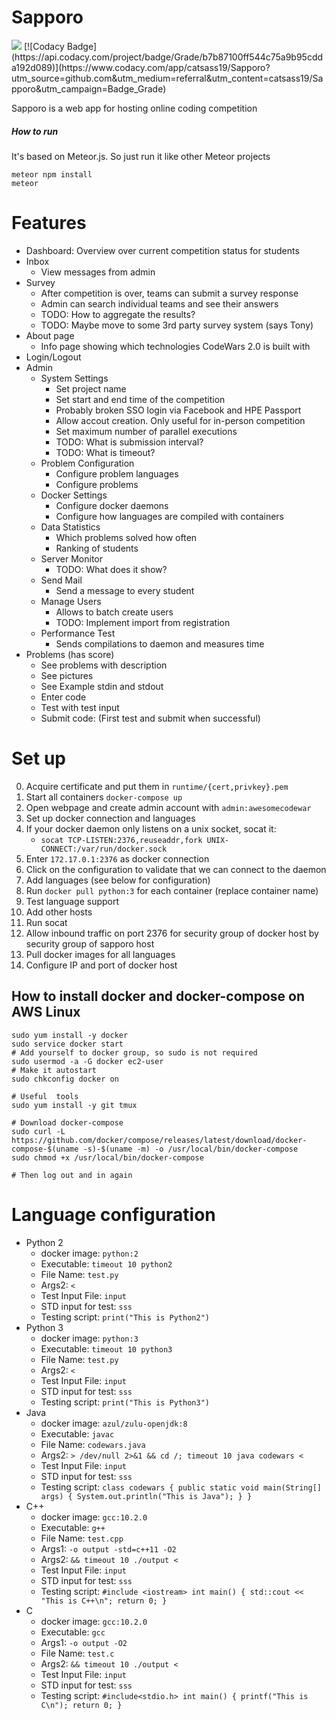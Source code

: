 # Sapporo
<img src="https://travis-ci.org/catsass19/Sapporo.svg?branch=master"/>
[![Codacy Badge](https://api.codacy.com/project/badge/Grade/b7b87100ff544c75a9b95cdda192d089)](https://www.codacy.com/app/catsass19/Sapporo?utm_source=github.com&amp;utm_medium=referral&amp;utm_content=catsass19/Sapporo&amp;utm_campaign=Badge_Grade)

Sapporo is a web app for hosting online coding competition

##### How to run
It's based on Meteor.js. So just run it like other Meteor projects
```
meteor npm install
meteor
```

# Features
- Dashboard: Overview over current competition status for students
- Inbox
  - View messages from admin
- Survey
  * After competition is over, teams can submit a survey response
  * Admin can search individual teams and see their answers
  * TODO: How to aggregate the results?
  * TODO: Maybe move to some 3rd party survey system (says Tony)
- About page
  * Info page showing which technologies CodeWars 2.0 is built with
- Login/Logout
- Admin
  - System Settings
    * Set project name
    * Set start and end time of the competition
    * Probably broken SSO login via Facebook and HPE Passport
    * Allow accout creation. Only useful for in-person competition
    * Set maximum number of parallel executions
    * TODO: What is submission interval?
    * TODO: What is timeout?
  - Problem Configuration
    * Configure problem languages
    * Configure problems
  - Docker Settings
    * Configure docker daemons
    * Configure how languages are compiled with containers
  - Data Statistics
    * Which problems solved how often
    * Ranking of students
  - Server Monitor
    * TODO: What does it show?
  - Send Mail
    * Send a message to every student
  - Manage Users
    * Allows to batch create users
    * TODO: Implement import from registration
  - Performance Test
    * Sends compilations to daemon and measures time
- Problems (has score)
  * See problems with description
  * See pictures
  * See Example stdin and stdout
  * Enter code
  * Test with test input
  * Submit code: (First test and submit when successful)

# Set up
0. Acquire certificate and put them in `runtime/{cert,privkey}.pem`
1. Start all containers `docker-compose up`
3. Open webpage and create admin account with `admin:awesomecodewar`
4. Set up docker connection and languages
  1. If your docker daemon only listens on a unix socket, socat it:
     - `socat TCP-LISTEN:2376,reuseaddr,fork UNIX-CONNECT:/var/run/docker.sock`
  2. Enter `172.17.0.1:2376` as docker connection
  3. Click on the configuration to validate that we can connect to the daemon
  4. Add languages (see below for configuration)
  5. Run `docker pull python:3` for each container (replace container name)
  6. Test language support
5. Add other hosts
  1. Run socat
  2. Allow inbound traffic on port 2376 for security group of docker host by security group of sapporo host
  3. Pull docker images for all languages
  4. Configure IP and port of docker host

## How to install docker and docker-compose on AWS Linux

```
sudo yum install -y docker
sudo service docker start
# Add yourself to docker group, so sudo is not required
sudo usermod -a -G docker ec2-user
# Make it autostart
sudo chkconfig docker on

# Useful  tools
sudo yum install -y git tmux

# Download docker-compose
sudo curl -L https://github.com/docker/compose/releases/latest/download/docker-compose-$(uname -s)-$(uname -m) -o /usr/local/bin/docker-compose
sudo chmod +x /usr/local/bin/docker-compose

# Then log out and in again
```

# Language configuration
- Python 2
  - docker image: `python:2`
  - Executable: `timeout 10 python2`
  - File Name: `test.py`
  - Args2: `<`
  - Test Input File: `input`
  - STD input for test: `sss`
  - Testing script: `print("This is Python2")`
- Python 3
  - docker image: `python:3`
  - Executable: `timeout 10 python3`
  - File Name: `test.py`
  - Args2: `<`
  - Test Input File: `input`
  - STD input for test: `sss`
  - Testing script: `print("This is Python3")`
- Java
  - docker image: `azul/zulu-openjdk:8`
  - Executable: `javac`
  - File Name: `codewars.java`
  - Args2: `> /dev/null 2>&1 && cd /; timeout 10 java codewars <`
  - Test Input File: `input`
  - STD input for test: `sss`
  - Testing script: `class codewars { public static void main(String[] args) { System.out.println("This is Java"); } }`
- C++
  - docker image: `gcc:10.2.0`
  - Executable: `g++`
  - File Name: `test.cpp`
  - Args1: `-o output -std=c++11 -O2`
  - Args2: `&& timeout 10 ./output <`
  - Test Input File: `input`
  - STD input for test: `sss`
  - Testing script: `#include <iostream> int main() { std::cout << "This is C++\n"; return 0; }`
- C
  - docker image: `gcc:10.2.0`
  - Executable: `gcc`
  - Args1: `-o output -O2`
  - File Name: `test.c`
  - Args2: `&& timeout 10 ./output <`
  - Test Input File: `input`
  - STD input for test: `sss`
  - Testing script: `#include<stdio.h> int main() { printf("This is C\n"); return 0; }`
